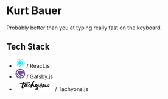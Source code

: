 # Kurt Bauer

Probably better than you at typing really fast on the keyboard.

## Tech Stack
- <img src="src/assets/logos/React.js_logo-512.png" height="25px" width="25px" /> / React.js
- <img src="src/assets/logos/gatsby-logo.png" height="25px" width="25px" /> / Gatsby.js
- <img src="src/assets/logos/tachyonsLogo.png" height="30px" width="100px" /> / Tachyons.js